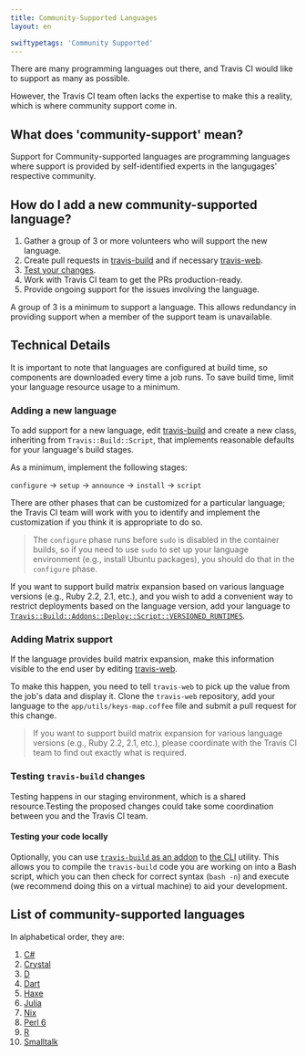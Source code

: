 ```yaml
---
title: Community-Supported Languages
layout: en

swiftypetags: 'Community Supported'
---
```


<div id="toc"></div>

There are many programming languages out there, and Travis CI would like
to support as many as possible.

However, the Travis CI team often lacks the expertise to make this
a reality, which is where community support come in.

## What does 'community-support' mean?

Support for Community-supported languages are programming languages where
support is provided by self-identified experts in the langugages'
respective community.

## How do I add a new community-supported language?

1. Gather a group of 3 or more volunteers who will support the new language.
2. Create pull requests in [travis-build](#Adding-a-new-language) and if
   necessary [travis-web](#Adding-Matrix-support).
3. [Test your changes](#Testing-travis-build-changes).
4. Work with Travis CI team to get the PRs production-ready.
5. Provide ongoing support for the issues involving the language.

A group of 3 is a minimum to support a language.
This allows redundancy in providing support when a member of
the support team is unavailable.

## Technical Details

It is important to note that languages are configured at build time,
so components are downloaded every time a job runs. To save build time, limit
 your language resource usage to a minimum.

### Adding a new language

To add support for a new language, edit [travis-build](https://github.com/travis-ci/travis-build)
and create a new class, inheriting from `Travis::Build::Script`, that implements
reasonable defaults for your language's build stages.

As a minimum, implement the following stages:

`configure` → `setup` → `announce` → `install` → `script`

There are other phases that can be customized for a particular language;
the Travis CI team will work with you to identify and implement the customization
if you think it is appropriate to do so.

> The `configure` phase runs before `sudo` is disabled in the container builds,
> so if you need to use `sudo` to set up your language environment
> (e.g., install Ubuntu packages), you should do that in the `configure` phase.

If you want to support build matrix expansion based on various language
versions (e.g., Ruby 2.2, 2.1, etc.), and you wish to add a convenient way
to restrict deployments based on the language version, add your language
to [`Travis::Build::Addons::Deploy::Script::VERSIONED_RUNTIMES`](https://github.com/travis-ci/travis-build/blob/master/lib/travis/build/addons/deploy/script.rb).

### Adding Matrix support

If the language provides build matrix expansion, make this information visible
to the end user by editing [travis-web](https://github.com/travis-ci/travis-web).

To make this happen, you need to tell `travis-web` to pick up the value
from the job's data and display it.  Clone the `travis-web` repository,
add your language to the `app/utils/keys-map.coffee` file and submit a
pull request for this change.

> If you want to support build matrix expansion for various language versions
> (e.g., Ruby 2.2, 2.1, etc.), please coordinate with the Travis CI team to
> find out exactly what is required.

### Testing `travis-build` changes

Testing happens in our staging environment, which is a shared resource.Testing
the proposed changes could take some coordination between you and the Travis CI team.

#### Testing your code locally

Optionally, you can use
[`travis-build` as an addon](https://github.com/travis-ci/travis-build/blob/master/README.md#use-as-addon-for-cli)
to [the CLI](https://github.com/travis-ci/travis.rb) utility.
This allows you to compile the `travis-build` code you are working on
into a Bash script, which you can then check for correct syntax (`bash -n`) and
execute (we recommend doing this on a virtual machine) to aid your development.

## List of community-supported languages

In alphabetical order, they are:

1. [C#](../csharp)
2. [Crystal](../crystal)
3. [D](../d)
4. [Dart](../dart)
5. [Haxe](../haxe)
6. [Julia](../julia)
7. [Nix](../nix)
8. [Perl 6](../perl6)
9. [R](../r)
10. [Smalltalk](../smalltalk)
